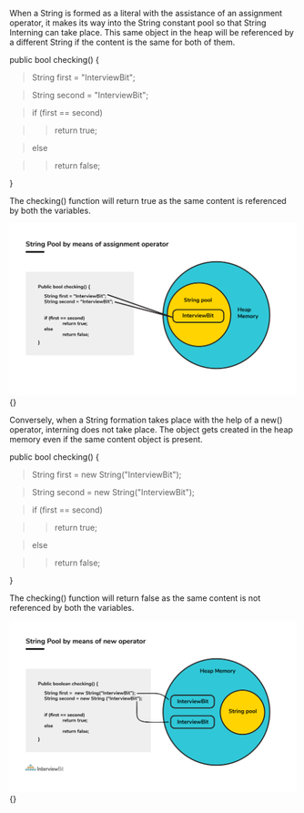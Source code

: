 When a String is formed as a literal with the assistance of an
assignment operator, it makes its way into the String constant pool so
that String Interning can take place. This same object in the heap will
be referenced by a different String if the content is the same for both
of them.

public bool checking() {

> String first = \"InterviewBit\";

> String second = \"InterviewBit\";

> if (first == second)

> > return true;

> else

> > return false;

}

The checking() function will return true as the same content is
referenced by both the variables.

![](image21.png){}

Conversely, when a String formation takes place with the help of a new()
operator, interning does not take place. The object gets created in the
heap memory even if the same content object is present.

public bool checking() {

> String first = new String(\"InterviewBit\");

> String second = new String(\"InterviewBit\");

> if (first == second)

> > return true;

> else

> > return false;

}

The checking() function will return false as the same content is not
referenced by both the variables.

![](image22.png){}
